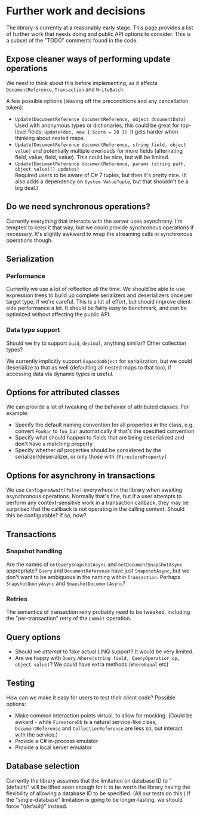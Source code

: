 # Further work and decisions

The library is currently at a reasonably early stage. This page provides a list of further work that needs doing and
public API options to consider. This is a subset of the "TODO" comments found in the code.

## Expose cleaner ways of performing update operations

We need to think about this before implementing, as it affects `DocumentReference`, `Transaction` and `WriteBatch`.

A few possible options (leaving off the preconditions and any cancellation token):

- `Update(DocumentReference documentReference, object documentData)`  
  Used with anonymous types or dictionaries, this could be great for top-level
  fields: `Update(doc, new { Score = 20 })`. It gets harder when thinking about
  nested maps.
- `Update(DocumentReference documentReference, string field, object value)` and
  potentially multiple overloads for more fields (alternating field, value, field, value).
  This could be nice, but will be limited.
- `Update(DocumentReference documentReference, params (string path, object value)[] updates)`  
  Required users to be aware of C# 7 tuples, but then it's pretty nice. (It also adds a dependency
  on `System.ValueTuple`, but that shouldn't be a big deal.)

## Do we need synchronous operations?

Currently everything that interacts with the server uses asynchrony.
I'm tempted to keep it that way, but we could provide synchronous operations if necessary.
It's slightly awkward to wrap the streaming calls in synchronous operations though.

## Serialization

### Performance

Currently we use a lot of reflection all the time. We should be able to use expression trees to build
up complete serializers and deserializers once per target type, if we're careful. This is a lot of effort,
but should improve client-side performance a lot. It should be fairly easy to benchmark, and can be optimized without
affecting the public API.

### Data type support

Should we try to support `Guid`, `decimal`, anything similar? Other collection types?

We currently implicitly support `ExpandoObject` for serialization, but we could deserialize to that as well
(defaulting all nested maps to that too), if accessing data via dynamic types is useful.

## Options for attributed classes

We can provide a lot of tweaking of the behavior of attributed classes. For example:

- Specify the default naming convention for all properties in the class, e.g. convert `FooBar` to `foo_bar` automatically if that's the specified convention
- Specify what should happen to fields that are being deserialized and don't have a matching property
- Specify whether *all* properties should be considered by the serializer/deserializer, or only those with `[FirestoreProperty]`

## Options for asynchrony in transactions

We use `ConfigureAwait(false)` everywhere in the library when awaiting asynchronous operations.
Normally that's fine, but if a user attempts to perform any context-sensitive work in a transaction callback,
they may be surprised that the callback is not operating in the calling context. Should this be configurable? If so, how?

## Transactions

### Snapshot handling

Are the names of `GetQuerySnapshotAsync` and `GetDocumentSnapshotAsync` appropriate? `Query` and `DocumentReference` have just `SnapshotAsync`,
but we don't want to be ambiguous in the naming within `Transaction`. Perhaps `SnapshotQueryAsync` and `SnapshotDocumentAsync`?

### Retries

The semantics of transaction retry probably need to be tweaked, including the "per-transaction" retry of the `Commit` operation.

## Query options

- Should we *attempt* to fake actual LINQ support? It would be very limited.
- Are we happy with `Query.Where(string field, QueryOperatior op, object value)`? We could have extra methods (`WhereEqual` etc)

## Testing

How can we make it easy for users to test their client code? Possible options:

- Make common interaction points virtual, to allow for mocking. (Could be awkard - while `FirestoreDb` is a natural 
  service-like class, `DocumentReference` and `CollectionReference` are less so, but interact with the service.)
- Provide a C# in-process emulator
- Provide a local server emulator

## Database selection

Currently the library assumes that the limitation on database ID to "(default)" will be lifted soon enough for it to
be worth the library having the flexibility of allowing a database ID to be specified. (All our tests do this.) If the
"single-database" limitation is going to be longer-lasting, we should force "(default)" instead.
